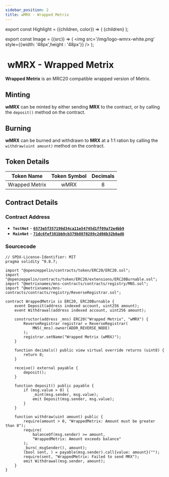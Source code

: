 ```yaml
---
sidebar_position: 2
title: wMRX - Wrapped Metrix
---
```


export const Highlight = ({children, color}) => (
<span
style={{color}}>
{children}
</span>
);

export const Image = ({src}) => (
<img src='/img/logo-wmrx-white.png' style={{width: '48px',height : '48px'}} />
);

# <Image  /> wMRX - Wrapped Metrix

<Highlight color="#bf96c6">**Wrapped Metrix**</Highlight> is an MRC20 compatible wrapped version of Metrix.

## Minting

<Highlight color="#bf96c6">**wMRX**</Highlight> can be minted by either sending <Highlight color="#bf96c6">**MRX**</Highlight> to the contract, or by calling the `deposit()` method on the contract.

## Burning

<Highlight color="#bf96c6">**wMRX**</Highlight> can be burned and withdrawn to <Highlight color="#bf96c6">**MRX**</Highlight> at a 1:1 ration by calling the `withdraw(uint amount)` method on the contract.

## Token Details

|   Token Name   | Token Symbol | Decimals |
| :------------: | :----------: | :------: |
| Wrapped Metrix |     wMRX     |    8     |

## Contract Details

### Contract Address

- **`TestNet`** - [**`6573e5f357196d34ca11e54745d1ff09a72e4bb9`**](https://testnet-explorer.metrixcoin.com/contract/6573e5f357196d34ca11e54745d1ff09a72e4bb9)
- **`MainNet`** - [**`71dc6fef381bb9cb379b8870289c2d06b32b0ad6`**](https://explorer.metrixcoin.com/contract/71dc6fef381bb9cb379b8870289c2d06b32b0ad6)

### Sourcecode

```sol
// SPDX-License-Identifier: MIT
pragma solidity ^0.8.7;

import "@openzeppelin/contracts/token/ERC20/ERC20.sol";
import "@openzeppelin/contracts/token/ERC20/extensions/ERC20Burnable.sol";
import "@metrixnames/mns-contracts/contracts/registry/MNS.sol";
import "@metrixnames/mns-contracts/contracts/registry/ReverseRegistrar.sol";

contract WrappedMetrix is ERC20, ERC20Burnable {
    event Deposit(address indexed account, uint256 amount);
    event Withdrawal(address indexed account, uint256 amount);

    constructor(address _mns) ERC20("Wrapped Metrix", "wMRX") {
        ReverseRegistrar registrar = ReverseRegistrar(
            MNS(_mns).owner(ADDR_REVERSE_NODE)
        );
        registrar.setName("Wrapped Metrix (wMRX)");
    }

    function decimals() public view virtual override returns (uint8) {
        return 8;
    }

    receive() external payable {
        deposit();
    }

    function deposit() public payable {
        if (msg.value > 0) {
            _mint(msg.sender, msg.value);
            emit Deposit(msg.sender, msg.value);
        }
    }

    function withdraw(uint amount) public {
        require(amount > 0, "WrappedMetrix: Amount must be greater than 0");
        require(
            balanceOf(msg.sender) >= amount,
            "WrappedMetrix: Amount exceeds balance"
        );
        _burn(_msgSender(), amount);
        (bool sent, ) = payable(msg.sender).call{value: amount}("");
        require(sent, "WrappedMetrix: Failed to send MRX");
        emit Withdrawal(msg.sender, amount);
    }
}
```
